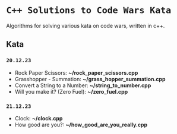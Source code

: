 # `C++ Solutions to Code Wars Kata`
Algorithms for solving various kata on code wars, written in c++.

## Kata
### `20.12.23`
- Rock Paper Scissors: **~/rock_paper_scissors.cpp**
- Grasshopper - Summation: **~/grass_hopper_summation.cpp**
- Convert a String to a Number: **~/string_to_number.cpp**
- Will you make it? (Zero Fuel): **~/zero_fuel.cpp**

### `21.12.23`
- Clock: **~/clock.cpp**
- How good are you?: **~/how_good_are_you_really.cpp**


